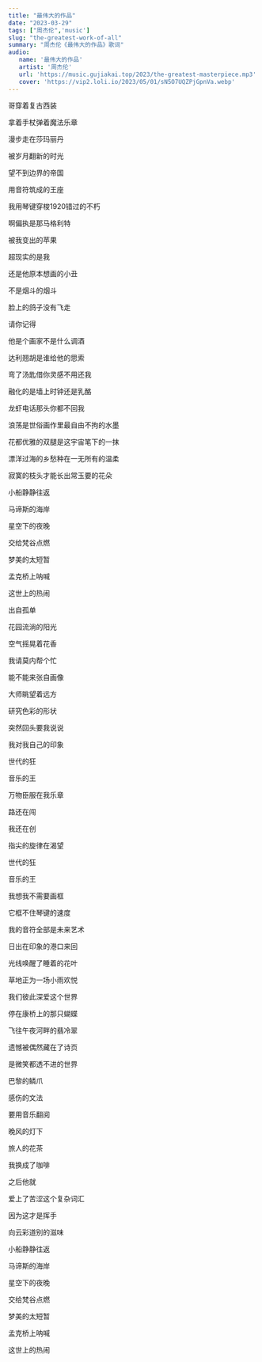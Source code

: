 ```yaml
---
title: "最伟大的作品"
date: "2023-03-29"
tags: ["周杰伦",'music']
slug: "the-greatest-work-of-all"
summary: "周杰伦《最伟大的作品》歌词"
audio:
   name: '最伟大的作品'
   artist: '周杰伦'
   url: 'https://music.gujiakai.top/2023/the-greatest-masterpiece.mp3'
   cover: 'https://vip2.loli.io/2023/05/01/sN5O7UQZPjGpnVa.webp'
---
```


<div id="aplayer"></div>

哥穿着复古西装

拿着手杖弹着魔法乐章

漫步走在莎玛丽丹

被岁月翻新的时光

望不到边界的帝国

用音符筑成的王座

我用琴键穿梭1920错过的不朽

啊偏执是那马格利特

被我变出的苹果

超现实的是我

还是他原本想画的小丑

不是烟斗的烟斗

脸上的鸽子没有飞走

请你记得

他是个画家不是什么调酒

达利翘胡是谁给他的思索

弯了汤匙借你灵感不用还我

融化的是墙上时钟还是乳酪

龙虾电话那头你都不回我

浪荡是世俗画作里最自由不拘的水墨

花都优雅的双腿是这宇宙笔下的一抹

漂洋过海的乡愁种在一无所有的温柔

寂寞的枝头才能长出常玉要的花朵

小船静静往返

马谛斯的海岸

星空下的夜晚

交给梵谷点燃

梦美的太短暂

孟克桥上呐喊

这世上的热闹

出自孤单

花园流淌的阳光

空气摇晃着花香

我请莫内帮个忙

能不能来张自画像

大师眺望着远方

研究色彩的形状

突然回头要我说说

我对我自己的印象

世代的狂

音乐的王

万物臣服在我乐章

路还在闯

我还在创

指尖的旋律在渴望

世代的狂

音乐的王

我想我不需要画框

它框不住琴键的速度

我的音符全部是未来艺术

日出在印象的港口来回

光线唤醒了睡着的花叶

草地正为一场小雨欢悦

我们彼此深爱这个世界

停在康桥上的那只蝴蝶

飞往午夜河畔的翡冷翠

遗憾被偶然藏在了诗页

是微笑都透不进的世界

巴黎的鳞爪

感伤的文法

要用音乐翻阅

晚风的灯下

旅人的花茶

我换成了咖啡

之后他就

爱上了苦涩这个复杂词汇

因为这才是挥手

向云彩道别的滋味

小船静静往返

马谛斯的海岸

星空下的夜晚

交给梵谷点燃

梦美的太短暂

孟克桥上呐喊

这世上的热闹